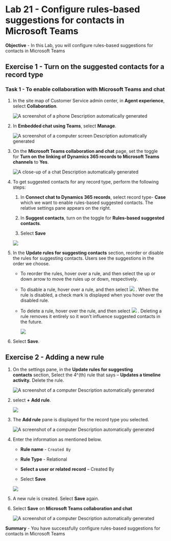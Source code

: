 # Lab 21 - Configure rules-based suggestions for contacts in Microsoft Teams

**Objective** - In this Lab, you will configure rules-based suggestions for contacts in Microsoft Teams

## Exercise 1 - Turn on the suggested contacts for a record type

### Task 1 - To enable collaboration with Microsoft Teams and chat

1.  In the site map of Customer Service admin center, in **Agent experience**, select **Collaboration**.

    ![A screenshot of a phone Description automatically generated](./media/media21/image1.png)

2.  In **Embedded chat using Teams**, select **Manage**.

    ![A screenshot of a computer screen Description automatically
generated](./media/media21/image2.png)

3.  On the **Microsoft Teams collaboration and chat** page, set the
    toggle for **Turn on the linking of Dynamics 365 records to
    Microsoft Teams channels** to **Yes**.

    ![A close-up of a chat Description automatically
generated](./media/media21/image3.png)

4.  To get suggested contacts for any record type, perform the following
    steps:

    1.  In **Connect chat to Dynamics 365 records**, select record type-
        **Case** which we want to enable rules-based suggested contacts.
        The relative settings pane appears on the right.

    2.  In **Suggest contacts**, turn on the toggle for **Rules-based
        suggested contacts**.

    3.  Select **Save**

    ![](./media/media21/image4.png)

5.  In the **Update rules for suggesting contacts** section, reorder or
    disable the rules for suggesting contacts. Users see the suggestions
    in the order we choose.

    - To reorder the rules, hover over a rule, and then select the up or
      down arrow to move the rules up or down, respectively.

    - To disable a rule, hover over a rule, and then
      select ![](./media/media22/image5.png) . When the rule is disabled, a
      check mark is displayed when you hover over the disabled rule.

    - To delete a rule, hover over the rule, and then
      select ![](./media/media22/image6.png) . Deleting a rule removes it
      entirely so it won't influence suggested contacts in the future.

        ![](./media/media22/image7.png)

6.  Select **Save**.

## Exercise 2 - Adding a new rule

1.  On the settings pane, in the **Update rules for suggesting
    contacts** section, Select the 4^(th) rule that says – **Updates a
    timeline activity.** Delete the rule.

    ![A screenshot of a computer Description automatically generated](./media/media22/image8.png)

2.  select **+** **Add rule**.

    ![](./media/media22/image9.png)

3.  The **Add rule** pane is displayed for the record type you selected.

    ![A screenshot of a computer Description automatically
generated](./media/media22/image10.png)

4.  Enter the information as mentioned below.

    - **Rule name** - `Created By`

    - **Rule Type** - Relational

    - **Select a user or related record** – Created By

    - Select **Save**

    ![](./media/media22/image11.png)

5.  A new rule is created. Select **Save** again.

6.  Select **Save** on **Microsoft Teams collaboration and chat**

    ![A screenshot of a computer Description automatically generated](./media/media22/image12.png)

**Summary** - You have successfully configure rules-based suggestions for contacts in Microsoft Teams
